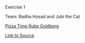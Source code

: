 Exercise 1

Team: Radha Hosad and Jubi the Cat

[Pizza Time Rube Goldberg](https://radha-cal.github.io/game615-spring2023/exercises/exercise01/play/)

[Link to Source](https://radha-cal.github.io/game615-spring2023/exercises/exercise01/play/)
